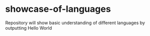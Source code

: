 # showcase-of-languages
Repository will show basic understanding of different languages by outputting Hello World
